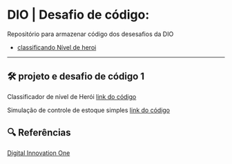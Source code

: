 # DIO | Desafio de código: 

Repositório para armazenar código dos desesafios da DIO

- [classificando Nível de heroi](#desafio1)
---

<a id="desafio1"></a>
## 🛠 projeto e desafio de código 1 
Classificador de nível de Herói
[link do código](./index.js)

Simulação de controle de estoque simples
[link do código](./codigosTeste.js)

## 🔍 Referências


<a href="https://web.dio.me/" rel="noopener" target="_blank">Digital Innovation One</a>

